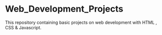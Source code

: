 # Web_Development_Projects
This repository containing basic projects on web development with HTML , CSS &amp; Javascript. 
